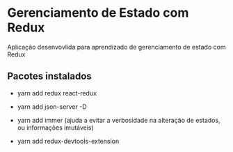 # Gerenciamento de Estado com Redux

Aplicação desenvovlida para aprendizado de gerenciamento de estado com Redux

## Pacotes instalados

- yarn add redux react-redux
- yarn add json-server -D

- yarn add immer (ajuda a evitar a verbosidade na alteração de estados, ou informações imutáveis)

- yarn add redux-devtools-extension